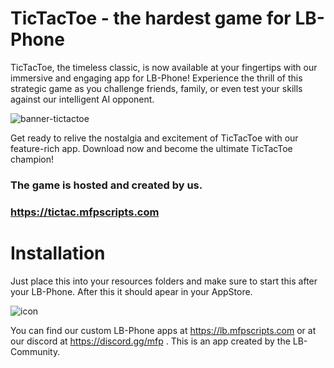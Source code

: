 # TicTacToe - the hardest game for LB-Phone
TicTacToe, the timeless classic, is now available at your fingertips with our immersive and engaging app for LB-Phone! 
Experience the thrill of this strategic game as you challenge friends, family, or even test your skills against our intelligent AI opponent.

![banner-tictactoe](https://github.com/maxifaxipaxi-new/lb-tictactoe/assets/115405418/11a9597f-6071-496e-b944-8a2d09cc13d0)

Get ready to relive the nostalgia and excitement of TicTacToe with our feature-rich app. Download now and become the ultimate TicTacToe champion!

### The game is hosted and created by us.
### https://tictac.mfpscripts.com


# Installation
Just place this into your resources folders and make sure to start this after your LB-Phone.
After this it should apear in your AppStore.

![icon](https://github.com/maxifaxipaxi-new/lb-tictactoe/assets/115405418/d2660bdc-a38d-4334-95ae-c6ac790a3cca)

You can find our custom LB-Phone apps at https://lb.mfpscripts.com or at our discord at https://discord.gg/mfp .
This is an app created by the LB-Community.


